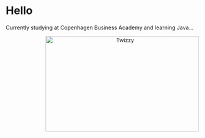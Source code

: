 <p align="left"> <h1> Hello </h1>
Currently studying at Copenhagen Business Academy and learning Java...
</p>
<p align="right">
 <picture>
<picture align="center">
<img src="https://i.imgur.com/MUiLQxU.gif" alt="Twizzy" width="400" height="250">
</picture>
 </p> </b>
